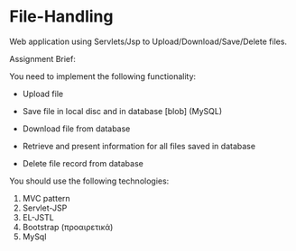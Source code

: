 # File-Handling
Web application using Servlets/Jsp to Upload/Download/Save/Delete files.

Assignment Brief:

You need to implement the following functionality: 

- Upload file

- Save file in local disc and in database [blob] (MySQL)

- Download file from database

- Retrieve and present information for all files saved in database

- Delete file record from database

You should use the following technologies:

1.	MVC pattern 
2.	Servlet-JSP
3.	EL-JSTL
4.	Bootstrap (προαιρετικά)
5.	MySql
